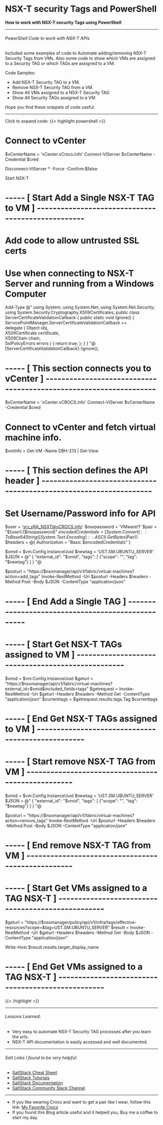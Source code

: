# NSX-T security Tags and PowerShell


**How to work with NSX-T security Tags using PowerShell**

<!--more-->

---

###### PowerShell Code to work with NSX-T APIs

Included some examples of code to Automate adding/removing NSX-T Security Tags from VMs. Also some code to show which VMs are assigned to a Security TAG or which TAGs are assigned to a VM.  
  
Code Samples:
* Add NSX-T Security TAG to a VM.
* Remove NSX-T Security TAG from a VM.
* Show All VMs assigned to a NSX-T Security TAG
* Show All Security TAGs assigned to a VM 

 
Hope you find these snippets of code useful.

---

Click to expand code:
{{< highlight powershell >}}

# Connect to vCenter
$vCenterName = 'vCenter.vCrocs.info'
Connect-VIServer $vCenterName -Credential $cred

Disconnect-VIServer * -Force -Confirm:$false

Start NSX-T

# ----- [ Start Add a Single NSX-T TAG to VM ] --------------------------------------------------

# Add code to allow untrusted SSL certs
# Use when connecting to NSX-T Server and running from a Windows Computer
Add-Type @" 
    using System; 
    using System.Net; 
    using System.Net.Security; 
    using System.Security.Cryptography.X509Certificates; 
    public class ServerCertificateValidationCallback 
    { 
        public static void Ignore() 
        { 
            ServicePointManager.ServerCertificateValidationCallback +=  
                delegate 
                ( 
                    Object obj,  
                    X509Certificate certificate,  
                    X509Chain chain,  
                    SslPolicyErrors errors 
                ) 
                { 
                    return true; 
                }; 
        } 
    } 
"@  
[ServerCertificateValidationCallback]::Ignore(); 


# ----- [ This section connects you to vCenter ] ------------------------------------------------------------------
$vCenterName = 'vCenter.vCROCS.info'
Connect-VIServer $vCenterName -Credential $cred

# Connect to vCenter and fetch virtual machine info.
$vmInfo = Get-VM -Name DBH-213 | Get-View


# ----- [ This section defines the API header ] ------------------------------------------------------------------
# Set Username/Password info for API
$user = 'srv_vRA_NSXT@vCROCS.info'
$nsxpassword = 'VMware!1'
$pair = "$($user):$($nsxpassword)"
$encodedCredentials = [System.Convert]::ToBase64String([System.Text.Encoding]::ASCII.GetBytes($Pair))
$headers = @{ Authorization = "Basic $encodedCredentials" }

$vmid = $vm.Config.InstanceUuid
$newtag = 'UST.SM.UBUNTU_SERVER'
$JSON = @"
{
    "external_id": "$vmid",
    "tags": [
        {"scope": "", "tag": "$newtag"}
    ]
}
"@

$posturl = "https://$nsxmanager/api/v1/fabric/virtual-machines?action=add_tags"
Invoke-RestMethod -Uri $posturl -Headers $headers -Method Post -Body $JSON -ContentType "application/json"

# ----- [ End Add a Single TAG ] --------------------------------------------------


# ----- [ Start Get NSX-T TAGs assigned to VM ] --------------------------------------------------

$vmid = $vm.Config.InstanceUuid
$geturl = "https://$nsxmanager/api/v1/fabric/virtual-machines?external_id=$vmid&included_fields=tags"
$getrequest = Invoke-RestMethod -Uri $geturl -Headers $headers -Method Get -ContentType "application/json"
$currenttags = $getrequest.results.tags.Tag
$currenttags

# ----- [ End Get NSX-T TAGs assigned to VM ] --------------------------------------------------


# ----- [ Start remove NSX-T TAG from VM ] --------------------------------------------------

$vmid = $vm.Config.InstanceUuid
$newtag = 'UST.SM.UBUNTU_SERVER'
$JSON = @"
{
    "external_id": "$vmid",
    "tags": [
        {"scope": "", "tag": "$newtag"}
    ]
}
"@

$posturl = "https://$nsxmanager/api/v1/fabric/virtual-machines?action=remove_tags"
Invoke-RestMethod -Uri $posturl -Headers $headers -Method Post -Body $JSON -ContentType "application/json"

# ----- [ End remove NSX-T TAG from VM ] --------------------------------------------------


# ----- [ Start Get VMs assigned to a TAG NSX-T ] --------------------------------------------------

$geturl = "https://$nsxmanager/policy/api/v1/infra/tags/effective-resources?scope=&tag=UST.SM.UBUNTU_SERVER"
$result = Invoke-RestMethod -Uri $geturl -Headers $headers -Method Get -Body $JSON -ContentType "application/json"

Write-Host $result.results.target_display_name

# ----- [ End Get VMs assigned to a TAG NSX-T ] --------------------------------------------------


{{< /highlight >}}

---

###### Lessons Learned:
* Very easy to automate NSX-T Security TAG processes after you learn the urls.
* NSX-T API documentation is easily accessed and well documented.

---

###### Salt Links I found to be very helpful:
* [SaltStack Cheat Sheet](https://sites.google.com/site/mrxpalmeiras/saltstack/salt-cheat-sheet)
* [SaltStack Tutorials](https://docs.saltproject.io/en/getstarted/)
* [SaltStack Documentation](https://docs.saltproject.io/en/latest/contents.html)
* [SaltStack Community Slack Channel](https://saltstackcommunity.slack.com)

---  

* If you like wearing Crocs and want to get a pair like I wear, follow this link:
<a target="_blank" href="https://www.amazon.com/dp/B001V7Z27W?psc=1&amp;ref=ppx_yo2ov_dt_b_product_details&_encoding=UTF8&tag=vcrocs-20&linkCode=ur2&linkId=fa4c787c9ab59a9b8a54b48c402b8517&camp=1789&creative=9325">My Favorite Crocs</a>  
* If you found this Blog article useful and it helped you, Buy me a coffee to start my day.  

<center>
<script type="text/javascript" src="https://cdnjs.buymeacoffee.com/1.0.0/button.prod.min.js" data-name="bmc-button" data-slug="dalehassinger" data-color="#FFDD00" data-emoji=""  data-font="Cookie" data-text="Buy me a coffee" data-outline-color="#000000" data-font-color="#000000" data-coffee-color="#ffffff" ></script>
</center>


